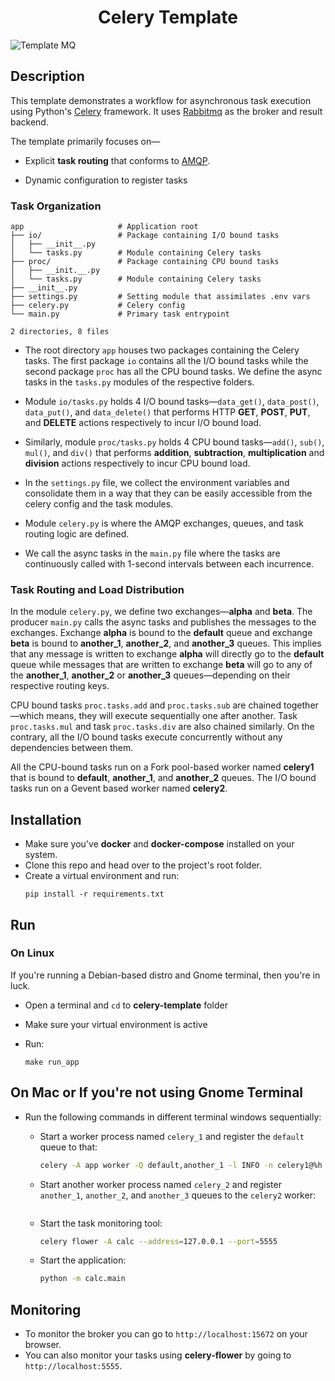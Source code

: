 <div align="center">
   <h1>Celery Template</h1>
</div>



![Template MQ](![celery_template](https://user-images.githubusercontent.com/30027932/112757199-888dd000-900a-11eb-94f0-ad22e353ba85.png)
)


## Description

This template demonstrates a workflow for asynchronous task execution using Python's [Celery](https://docs.celeryproject.org/en/stable/) framework. It uses [Rabbitmq](https://www.rabbitmq.com/) as the broker and result backend.

The template primarily focuses on—

* Explicit **task routing** that conforms to [AMQP](https://en.wikipedia.org/wiki/Advanced_Message_Queuing_Protocol).

* Dynamic configuration to register tasks


### Task Organization

```
app                     # Application root
├── io/                 # Package containing I/O bound tasks
│   ├── __init__.py
│   └── tasks.py        # Module containing Celery tasks
├── proc/               # Package containing CPU bound tasks
│   ├── __init.__.py
│   └── tasks.py        # Module containing Celery tasks
├── __init__.py
├── settings.py         # Setting module that assimilates .env vars
├── celery.py           # Celery config
└── main.py             # Primary task entrypoint

2 directories, 8 files
```

* The root directory `app` houses two packages containing the Celery tasks. The first package `io` contains all the I/O bound tasks while the second package `proc` has all the CPU bound tasks. We define the async tasks in the `tasks.py` modules of the respective folders.

* Module `io/tasks.py` holds 4 I/O bound tasks—`data_get()`, `data_post()`, `data_put()`, and `data_delete()` that performs HTTP **GET**, **POST**, **PUT**, and **DELETE** actions respectively to incur I/O bound load.

* Similarly, module `proc/tasks.py` holds 4 CPU bound tasks—`add()`, `sub()`, `mul()`, and `div()` that performs **addition**, **subtraction**, **multiplication** and **division** actions respectively to incur CPU bound load.

* In the `settings.py` file, we collect the environment variables and consolidate them in a way that they can be easily accessible from the celery config and the task modules.

* Module `celery.py` is where the AMQP exchanges, queues, and task routing logic are defined.

* We call the async tasks in the `main.py` file where the tasks are continuously called with 1-second intervals between each incurrence.

### Task Routing and Load Distribution

In the module `celery.py`, we define two exchanges—**alpha** and **beta**. The producer `main.py` calls the async tasks and publishes the messages to the exchanges. Exchange **alpha** is bound to the **default** queue and exchange **beta** is bound to **another_1**, **another_2**, and **another_3** queues. This implies that any message is written to exchange **alpha** will directly go to the **default** queue while messages that are written to exchange **beta** will go to any of the **another_1**, **another_2** or **another_3** queues—depending on their respective routing keys.

CPU bound tasks `proc.tasks.add` and `proc.tasks.sub` are chained together—which means, they will execute sequentially one after another. Task `proc.tasks.mul` and task `proc.tasks.div` are also chained similarly. On the contrary, all the I/O bound tasks execute concurrently without any dependencies between them.

All the CPU-bound tasks run on a Fork pool-based worker named **celery1** that is bound to **default**, **another_1**, and **another_2** queues. The I/O bound tasks run on a Gevent based worker named **celery2**.

## Installation

* Make sure you've **docker** and **docker-compose** installed on your system.
* Clone this repo and head over to the project's root folder.
* Create a virtual environment and run:
    ```
    pip install -r requirements.txt
    ```

## Run

### On Linux

If you're running a Debian-based distro and Gnome terminal, then you're in luck.

* Open a terminal and `cd` to **celery-template** folder
* Make sure your virtual environment is active
* Run:

    ```
    make run_app
    ```

## On Mac or If you're not using Gnome Terminal

* Run the following commands in different terminal windows sequentially:

    * Start a worker process named `celery_1` and register the `default` queue to that:

        ```bash
        celery -A app worker -Q default,another_1 -l INFO -n celery1@%h --concurrency=2
        ```

    * Start another worker process named `celery_2` and register `another_1`, `another_2`, and `another_3` queues to the `celery2` worker:

        ```bash
        ```

    * Start the task monitoring tool:

        ```bash
        celery flower -A calc --address=127.0.0.1 --port=5555
        ```

    * Start the application:

        ```bash
        python -m calc.main
        ```

## Monitoring

* To monitor the broker you can go to `http://localhost:15672` on your browser.
* You can also monitor your tasks using **celery-flower** by going to `http://localhost:5555`.
